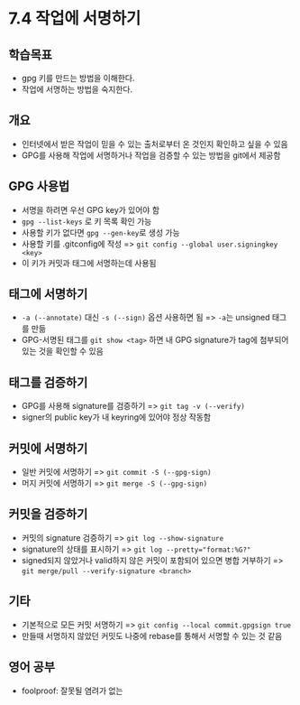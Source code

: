 # 7.4 작업에 서명하기

## 학습목표
- gpg 키를 만드는 방법을 이해한다.
- 작업에 서명하는 방법을 숙지한다.

## 개요
- 인터넷에서 받은 작업이 믿을 수 있는 출처로부터 온 것인지 확인하고 싶을 수 있음
- GPG를 사용해 작업에 서명하거나 작업을 검증할 수 있는 방법을 git에서 제공함

## GPG 사용법
- 서명을 하려면 우선 GPG key가 있어야 함
- `gpg --list-keys` 로 키 목록 확인 가능
- 사용할 키가 없다면 `gpg --gen-key`로 생성 가능
- 사용할 키를 .gitconfig에 작성 => `git config --global user.signingkey <key>`
- 이 키가 커밋과 태그에 서명하는데 사용됨

## 태그에 서명하기
- `-a (--annotate)` 대신 `-s (--sign)` 옵션 사용하면 됨 => `-a`는 unsigned 태그를 만듦
- GPG-서명된 태그를 `git show <tag>` 하면 내 GPG signature가 tag에 첨부되어 있는 것을 확인할 수 있음

## 태그를 검증하기
- GPG를 사용해 signature를 검증하기 => `git tag -v (--verify)`
- signer의 public key가 내 keyring에 있어야 정상 작동함

## 커밋에 서명하기
- 일반 커밋에 서명하기 => `git commit -S (--gpg-sign)`
- 머지 커밋에 서명하기 => `git merge -S (--gpg-sign)`

## 커밋을 검증하기
- 커밋의 signature 검증하기 => `git log --show-signature`
- signature의 상태를 표시하기 => `git log --pretty="format:%G?"`
- signed되지 않았거나 valid하지 않은 커밋이 포함되어 있으면 병합 거부하기 => `git merge/pull --verify-signature <branch>`

## 기타
- 기본적으로 모든 커밋 서명하기 => `git config --local commit.gpgsign true`
- 만들때 서명하지 않았던 커밋도 나중에 rebase를 통해서 서명할 수 있는 것 같음

## 영어 공부
- foolproof: 잘못될 염려가 없는